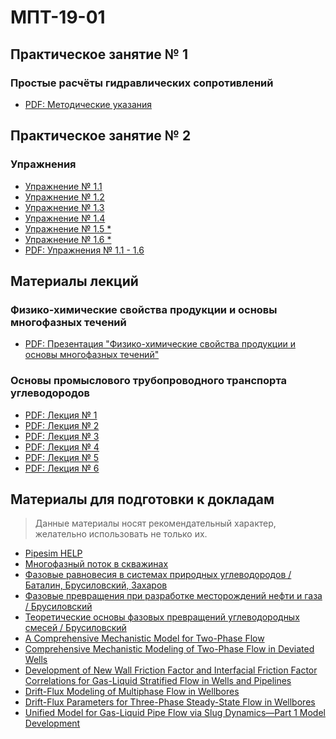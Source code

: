 ﻿
# МПТ-19-01



## Практическое занятие № 1

### Простые расчёты гидравлических сопротивлений
* [PDF: Методические указания](files/Практика1.pdf)


## Практическое занятие № 2

### Упражнения

  * [Упражнение № 1.1](tasks/task%201/task_1-1.html)
  * [Упражнение № 1.2](tasks/task%201/task_1-2.html)
  * [Упражнение № 1.3](tasks/task%201/task_1-3.html)
  * [Упражнение № 1.4](tasks/task%201/task_1-4.html)
  * [Упражнение № 1.5 *](tasks/task%201/task_1-5.html)
  * [Упражнение № 1.6 *](tasks/task%201/task_1-6.html)
  * [PDF: Упражнения № 1.1 - 1.6](files/Упражнения%201.1%20-%201.6.pdf)

## Материалы лекций
### Физико-химические свойства продукции и основы многофазных течений
* [PDF: Презентация "Физико-химические свойства продукции и основы многофазных течений"](mail_to/Физико-химические%20свойства%20продукции%20и%20основы%20многофазных%20течений.pdf)

### Основы промыслового трубопроводного транспорта углеводородов
* [PDF: Лекция № 1](mail_to/Лекция%20№1.pdf)
* [PDF: Лекция № 2](mail_to/Лекция%20№2.pdf)
* [PDF: Лекция № 3](mail_to/Лекция%20№3.pdf)
* [PDF: Лекция № 4](mail_to/Лекция%20№5.pdf)
* [PDF: Лекция № 5](mail_to/Лекция%20№5.pdf)
* [PDF: Лекция № 6](mail_to/Лекция%20№6.pdf)



## Материалы для подготовки к докладам

> Данные материалы носят рекомендательный характер, желательно
> использовать не только их.  

* [Pipesim HELP](files/PIPESIM%20Tech%20Description.pdf)
* [Многофазный поток в скважинах](files/Многофазный%20поток%20в%20скважинах.pdf)
* [Фазовые равновесия в системах природных углеводородов / Баталин, Брусиловский, Захаров](files/batalin_o_yu_brusilovskiy_a_i_fazovye_ravnovesiya_v_sistemak.pdf)
* [Фазовые превращения при разработке месторождений нефти и газа / Брусиловский](files/brusilovskiy_a_i_fazovye_prevrashcheniya_pri_razrabotke_mest.pdf)
* [Теоретические основы фазовых превращений углеводородных смесей / Брусиловский](files/Брусиловский%20А.И.%20Теоретические%20основы%20фазовых%20превращений%20углеводородных%20смесей.doc)
* [A Comprehensive Mechanistic Model for Two-Phase Flow](files/A%20Comprehensive%20Mechanistic%20Model%20for%20Two-Phase%20Flow.pdf)
* [Comprehensive Mechanistic Modeling of Two-Phase Flow in Deviated Wells](files/Comprehensive%20Mechanistic%20Modeling%20of%20Two-Phase%20Flow%20in%20Deviated%20Wells.pdf)
* [Development of New Wall Friction Factor and Interfacial Friction Factor Correlations for Gas-Liquid Stratified Flow in Wells and Pipelines](files/Development%20of%20New%20Wall%20Friction%20Factor%20and%20Interfacial%20Friction%20Factor%20Correlations%20for%20Gas-Liquid%20Stratified%20Flow%20in%20Wells%20and%20Pipelines.pdf)
* [Drift-Flux Modeling of Multiphase Flow in Wellbores](files/Drift-Flux%20Modeling%20of%20Multiphase%20Flow%20in%20Wellbores.pdf)
* [Drift-Flux Parameters for Three-Phase Steady-State Flow in Wellbores](files/Drift-Flux%20Parameters%20for%20Three-Phase%20Steady-State%20Flow%20in%20Wellbores.pdf)
* [Unified Model for Gas-Liquid Pipe Flow via Slug Dynamics—Part 1 Model Development](files/Unified%20Model%20for%20Gas-Liquid%20Pipe%20Flow%20via%20Slug%20Dynamics—Part%201%20Model%20Development.pdf)
